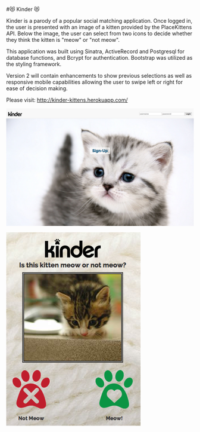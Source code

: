 #:heart_eyes_cat: Kinder :heart_eyes_cat:

Kinder is a parody of a popular social matching application. Once logged in, the user is presented with an image of a kitten provided by the PlaceKittens API.  Below the image, the user can select from two icons to decide whether they think the kitten is "meow" or "not meow".  

This application was built using Sinatra, ActiveRecord and Postgresql for database functions, and Bcrypt for authentication.  Bootstrap was utilized as the styling framework.

Version 2 will contain enhancements to show previous selections as well as responsive mobile capabilities allowing the user to swipe left or right for ease of decision making.

Please visit: http://kinder-kittens.herokuapp.com/

![gif](/public/images/kindermainpage.png)

![gif](/public/images/kinderjudge.png)
